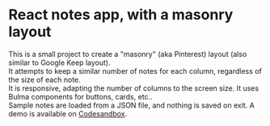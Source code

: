 # React notes app, with a masonry layout
This is a small project to create a "masonry" (aka Pinterest) layout (also similar to Google Keep layout).  
It attempts to keep a similar number of notes for each column, regardless of the size of each note.  
It is responsive, adapting the number of columns to the screen size.
It uses Bulma components for buttons, cards, etc..  
Sample notes are loaded from a JSON file, and nothing is saved on exit.
A demo is available on [Codesandbox](https://codesandbox.io/s/notes-masonry-cpikr).
